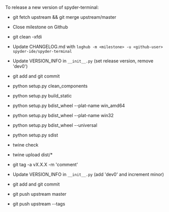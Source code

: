 To release a new version of spyder-terminal:

* git fetch upstream && git merge upstream/master

* Close milestone on Github

* git clean -xfdi

* Update CHANGELOG.md with `loghub -m <milestone> -u <github-user> spyder-ide/spyder-terminal`

* Update VERSION_INFO in `__init__.py` (set release version, remove 'dev0')

* git add and git commit

* python setup.py clean_components

* python setup.py build_static

* python setup.py bdist_wheel --plat-name win_amd64

* python setup.py bdist_wheel --plat-name win32

* python setup.py bdist_wheel --universal

* python setup.py sdist

* twine check

* twine upload dist/*

* git tag -a vX.X.X -m 'comment'

* Update VERSION_INFO in `__init__.py` (add 'dev0' and increment minor)

* git add and git commit

* git push upstream master

* git push upstream --tags
